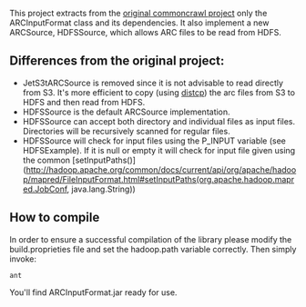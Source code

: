 This project extracts from the [original commoncrawl project](https://github.com/commoncrawl/commoncrawl) only the ARCInputFormat class and its dependencies. It also implement a new ARCSource, HDFSSource, which allows ARC files to be read from HDFS.

## Differences from the original project:
+ JetS3tARCSource is removed since it is not advisable to read directly from S3. It's more efficient to copy (using [distcp](http://hadoop.apache.org/common/docs/current/distcp.html)) the arc files from S3 to HDFS and then read from HDFS.
+ HDFSSource is the default ARCSource implementation.
+ HDFSSource can accept both directory and individual files as input files. Directories will be recursively scanned for regular files.
+ HDFSSource will check for input files using the P_INPUT variable (see HDFSExample). If it is null or empty it will check for input file given using the common [setInputPaths()](http://hadoop.apache.org/common/docs/current/api/org/apache/hadoop/mapred/FileInputFormat.html#setInputPaths(org.apache.hadoop.mapred.JobConf, java.lang.String))

## How to compile
In order to ensure a successful compilation of the library please modify the build.proprieties file and set the hadoop.path variable correctly.
Then simply invoke:

```
ant
```

You'll find ARCInputFormat.jar ready for use.

